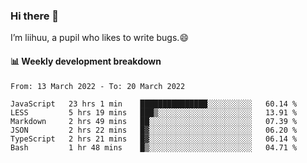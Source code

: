 ### Hi there 👋
I’m liihuu, a pupil who likes to write bugs.😄


#### 📊 Weekly development breakdown
<!--START_SECTION:waka-->

```text
From: 13 March 2022 - To: 20 March 2022

JavaScript   23 hrs 1 min    ███████████████░░░░░░░░░░   60.14 %
LESS         5 hrs 19 mins   ███▒░░░░░░░░░░░░░░░░░░░░░   13.91 %
Markdown     2 hrs 49 mins   ██░░░░░░░░░░░░░░░░░░░░░░░   07.39 %
JSON         2 hrs 22 mins   █▓░░░░░░░░░░░░░░░░░░░░░░░   06.20 %
TypeScript   2 hrs 21 mins   █▓░░░░░░░░░░░░░░░░░░░░░░░   06.14 %
Bash         1 hr 48 mins    █▒░░░░░░░░░░░░░░░░░░░░░░░   04.71 %
```

<!--END_SECTION:waka-->

<!--
**liihuu/liihuu** is a ✨ _special_ ✨ repository because its `README.md` (this file) appears on your GitHub profile.

Here are some ideas to get you started:

- 🔭 I’m currently working on ...
- 🌱 I’m currently learning ...
- 👯 I’m looking to collaborate on ...
- 🤔 I’m looking for help with ...
- 💬 Ask me about ...
- 📫 How to reach me: ...
- 😄 Pronouns: ...
- ⚡ Fun fact: ...
-->
